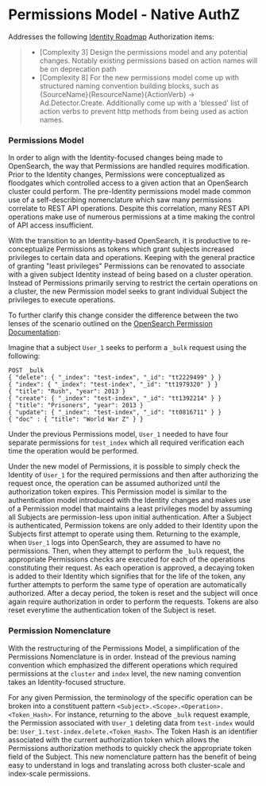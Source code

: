 # Permissions Model - Native AuthZ

Addresses the following [Identity Roadmap](../../../../../../../../IDENTITY_ROADMAP.md) Authorization items:

> - [Complexity 3] Design the permissions model and any potential changes. Notably existing permissions based on action names will be on deprecation path
> - [Complexity 8] For the new permissions model come up with structured naming convention building blocks, such as {SourceName}{ResourceName}{ActionVerb} -> Ad.Detector.Create.  Additionally come up with a 'blessed' list of action verbs to prevent http methods from being used as action names.

### Permissions Model

In order to align with the Identity-focused changes being made to OpenSearch, the way that Permissions are handled requires modification.
Prior to the Identity changes, Permissions were conceptualized as floodgates which controlled access to a given action that an OpenSearch cluster could perform.
The pre-Identity permissions model made common use of a self-describing nomenclature which saw many permissions correlate to REST API operations.
Despite this correlation, many REST API operations make use of numerous permissions at a time making the control of API access insufficient.

With the transition to an Identity-based OpenSearch, it is productive to re-conceptualize Permissions as tokens which grant subjects increased privileges to certain data and operations.
Keeping with the general practice of granting "least privileges" Permissions can be renovated to associate with a given subject Identity instead of being based on a cluster operation.
Instead of Permissions primarily serving to restrict the certain operations on a cluster, the new Permission model seeks to grant individual Subject the privileges to execute operations.

To further clarify this change consider the difference between the two lenses of the scenario outlined on the [OpenSearch Permission Documentation](https://opensearch.org/docs/latest/security-plugin/access-control/permissions/):

Imagine that a subject `User_1` seeks to perform a `_bulk` request using the following:

```
POST _bulk
{ "delete": { "_index": "test-index", "_id": "tt2229499" } }
{ "index": { "_index": "test-index", "_id": "tt1979320" } }
{ "title": "Rush", "year": 2013 }
{ "create": { "_index": "test-index", "_id": "tt1392214" } }
{ "title": "Prisoners", "year": 2013 }
{ "update": { "_index": "test-index", "_id": "tt0816711" } }
{ "doc" : { "title": "World War Z" } }
```

Under the previous Permissions model, `User_1` needed to have four separate permissions for `test_index` which all required verification each time the operation would be performed.

Under the new model of Permissions, it is possible to simply check the Identity of `User_1` for the required permissions and then after authorizing the request once, the operation can be assumed authorized until the authorization token expires. This Permission model is similar to the
authentication model introduced with the Identity changes and makes use of a Permission model that maintains a least privileges model by assuming all Subjects are permission-less upon initial authentication.
After a Subject is authenticated, Permission tokens are only added to their Identity upon the Subjects first attempt to operate using them. Returning to the example, when `User_1` logs into OpenSearch, they are assumed to have no permissions.
Then, when they attempt to perform the `_bulk` request, the appropriate Permissions checks are executed for each of the operations constituting their request. As each operation is approved, a decaying token is added to their Identity which signifies
that for the life of the token, any further attempts to perform the same type of operation are automatically authorized. After a decay period, the token is reset and the subject will once again require authorization in order to perform the requests.
Tokens are also reset everytime the authentication token of the Subject is reset.


### Permission Nomenclature

With the restructuring of the Permissions Model, a simplification of the Permissions Nomenclature is in order. Instead of the previous naming convention which
emphasized the different operations which required permissions at the `cluster` and `index` level, the new naming convention takes an Identity-focused structure.

For any given Permission, the terminology of the specific operation can be broken into a constituent pattern `<Subject>.<Scope>.<Operation>.<Token_Hash>`. For instance,
returning to the above `_bulk` request example, the Permission associated with `User_1` deleting data from `test-index` would be: `User_1.test-index.delete.<Token_Hash>`.
The Token Hash is an identifier associated with the current authorization token which allows the Permissions authorization methods to quickly check the appropriate token field of the Subject.
This new nomenclature pattern has the benefit of being easy to understand in logs and translating across both cluster-scale and index-scale permissions.
